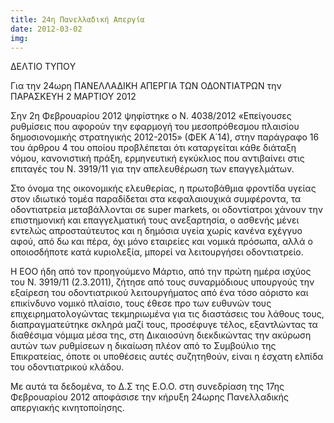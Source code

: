 ```yaml
---
title: 24η Πανελλαδική Απεργία
date: 2012-03-02
img: 
---
```

ΔΕΛTΙΟ ΤYΠΟY

Για την 24ωρη ΠΑΝΕΛΛΑΔΙΚΗ ΑΠΕΡΓΙΑ ΤΩΝ ΟΔΟΝTΙΑTΡΩΝ την ΠΑΡΑΣΚΕΥΗ 2 ΜΑΡΤΙΟΥ 2012

Σην 2η Φεβρουαρίου 2012 ψηφίστηκε ο Ν. 4038/2012 «Επείγουσες ρυθμίσεις που αφορούν την εφαρμογή του μεσοπρόθεσμου πλαισίου δημοσιονομικής στρατηγικής 2012-2015» (ΦΕΚ Α΄14), στην παράγραφο 16 του άρθρου 4 του οποίου προβλέπεται ότι καταργείται κάθε διάταξη νόμου, κανονιστική πράξη, ερμηνευτική εγκύκλιος που αντιβαίνει στις επιταγές του Ν. 3919/11 για την απελευθέρωση των επαγγελμάτων.

Στο όνομα της οικονομικής ελευθερίας, η πρωτοβάθμια φροντίδα υγείας στον ιδιωτικό τομέα παραδίδεται στα κεφαλαιουχικά συμφέροντα, τα οδοντιατρεία μεταβάλλονται σε super markets, οι οδοντίατροι χάνουν την επιστημονική και επαγγελματική τους ανεξαρτησία, ο ασθενής μένει εντελώς απροσταύτευτος και η δημόσια υγεία χωρίς κανένα εχέγγυο αφού, από δω και πέρα, όχι μόνο εταιρείες και νομικά πρόσωπα, αλλά ο οποιοσδήποτε κατά κυριολεξία, μπορεί να λειτουργήσει οδοντιατρείο.

Η ΕΟΟ ήδη από τον προηγούμενο Μάρτιο, από την πρώτη ημέρα ισχύος του Ν. 3919/11 (2.3.2011), ζήτησε από τους συναρμόδιους υπουργούς την εξαίρεση του οδοντιατρικού λειτουργήματος από ένα τόσο αόριστο και επικίνδυνο νομικό πλαίσιο, τους έθεσε προ των ευθυνών τους επιχειρηματολογώντας τεκμηριωμένα για τις διαστάσεις του λάθους τους, διαπραγματεύτηκε σκληρά μαζί τους, προσέφυγε τέλος, εξαντλώντας τα διαθέσιμα νόμιμα μέσα της, στη Δικαιοσύνη διεκδικώντας την ακύρωση αυτών των ρυθμίσεων η δικαίωση πλέον από το Συμβούλιο της Επικρατείας, όποτε οι υποθέσεις αυτές συζητηθούν, είναι η έσχατη ελπίδα του οδοντιατρικού κλάδου.

Με αυτά τα δεδομένα, το Δ.Σ της Ε.Ο.Ο. στη συνεδρίαση της 17ης Φεβρουαρίου 2012 αποφάσισε την κήρυξη 24ωρης Πανελλαδικής απεργιακής κινητοποίησης.
